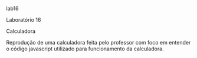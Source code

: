 lab16

Laboratório 16

Calculadora

Reprodução de uma calculadora feita pelo professor com foco em entender o código javascript utilizado para funcionamento da calculadora.